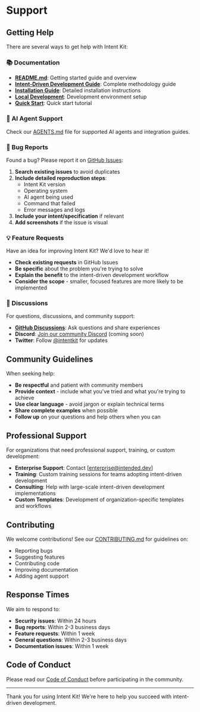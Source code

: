 # Support

## Getting Help

There are several ways to get help with Intent Kit:

### 📚 Documentation

- **[README.md](./README.md)**: Getting started guide and overview
- **[Intent-Driven Development Guide](./docs/intent-driven.md)**: Complete methodology guide
- **[Installation Guide](./docs/installation.md)**: Detailed installation instructions
- **[Local Development](./docs/local-development.md)**: Development environment setup
- **[Quick Start](./docs/quickstart.md)**: Quick start tutorial

### 🤖 AI Agent Support

Check our [AGENTS.md](./AGENTS.md) file for supported AI agents and integration guides.

### 🐛 Bug Reports

Found a bug? Please report it on [GitHub Issues](https://github.com/Nom-nom-hub/Intended/issues):

1. **Search existing issues** to avoid duplicates
2. **Include detailed reproduction steps**:
   - Intent Kit version
   - Operating system
   - AI agent being used
   - Command that failed
   - Error messages and logs
3. **Include your intent/specification** if relevant
4. **Add screenshots** if the issue is visual

### 💡 Feature Requests

Have an idea for improving Intent Kit? We'd love to hear it!

- **Check existing requests** in GitHub Issues
- **Be specific** about the problem you're trying to solve
- **Explain the benefit** to the intent-driven development workflow
- **Consider the scope** - smaller, focused features are more likely to be implemented

### 💬 Discussions

For questions, discussions, and community support:

- **[GitHub Discussions](https://github.com/Nom-nom-hub/Intended/discussions)**: Ask questions and share experiences
- **Discord**: [Join our community Discord](https://discord.gg/intended) (coming soon)
- **Twitter**: Follow [@intentkit](https://twitter.com/intentkit) for updates

## Community Guidelines

When seeking help:

- **Be respectful** and patient with community members
- **Provide context** - include what you've tried and what you're trying to achieve
- **Use clear language** - avoid jargon or explain technical terms
- **Share complete examples** when possible
- **Follow up** on your questions and help others when you can

## Professional Support

For organizations that need professional support, training, or custom development:

- **Enterprise Support**: Contact [enterprise@intended.dev]
- **Training**: Custom training sessions for teams adopting intent-driven development
- **Consulting**: Help with large-scale intent-driven development implementations
- **Custom Templates**: Development of organization-specific templates and workflows

## Contributing

We welcome contributions! See our [CONTRIBUTING.md](./CONTRIBUTING.md) for guidelines on:

- Reporting bugs
- Suggesting features
- Contributing code
- Improving documentation
- Adding agent support

## Response Times

We aim to respond to:

- **Security issues**: Within 24 hours
- **Bug reports**: Within 2-3 business days
- **Feature requests**: Within 1 week
- **General questions**: Within 2-3 business days
- **Documentation issues**: Within 1 week

## Code of Conduct

Please read our [Code of Conduct](./CODE_OF_CONDUCT.md) before participating in the community.

---

Thank you for using Intent Kit! We're here to help you succeed with intent-driven development.
